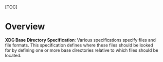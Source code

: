 [TOC]

# Overview
**XDG Base Directory Specification**: Various specifications specify files and file formats. This specification defines where these files should be looked for by defining one or more base directories relative to which files should be located.

